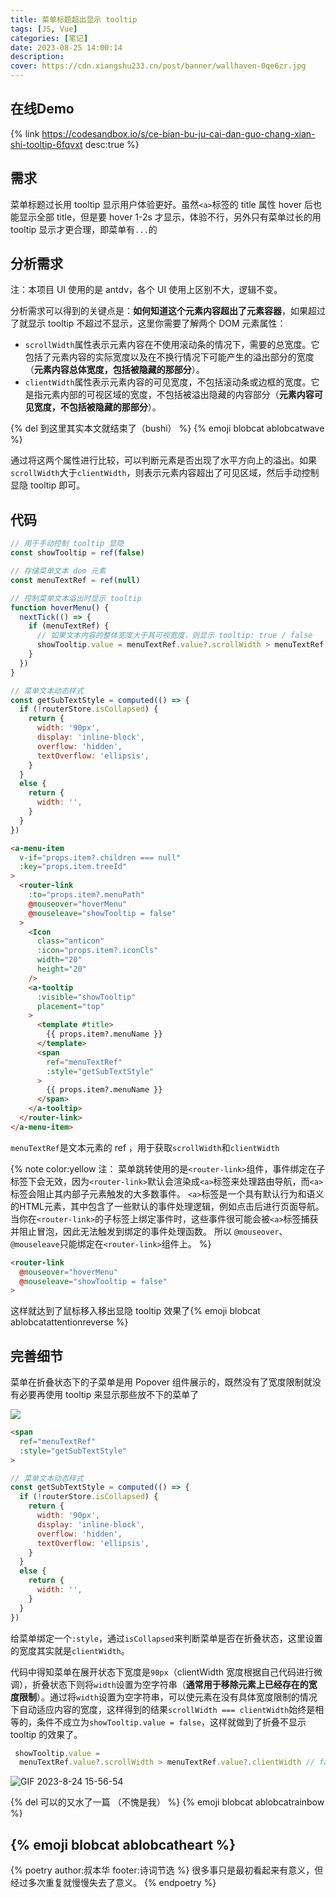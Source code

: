 ```yaml
---
title: 菜单标题超出显示 tooltip
tags: [JS, Vue]
categories: [笔记]
date: 2023-08-25 14:00:14
description:
cover: https://cdn.xiangshu233.cn/post/banner/wallhaven-0qe6zr.jpg
---
```


## 在线Demo

{% link https://codesandbox.io/s/ce-bian-bu-ju-cai-dan-guo-chang-xian-shi-tooltip-6fqvxt desc:true %}

## 需求

菜单标题过长用 tooltip 显示用户体验更好。虽然`<a>`标签的 title 属性 hover 后也能显示全部 title，但是要 hover  1-2s 才显示，体验不行，另外只有菜单过长的用 tooltip 显示才更合理，即菜单有`...`的

## 分析需求

注：本项目 UI 使用的是 antdv，各个 UI 使用上区别不大，逻辑不变。

分析需求可以得到的关键点是：**如何知道这个元素内容超出了元素容器**，如果超过了就显示 tooltip 不超过不显示，这里你需要了解两个 DOM 元素属性：

- `scrollWidth`属性表示元素内容在不使用滚动条的情况下，需要的总宽度。它包括了元素内容的实际宽度以及在不换行情况下可能产生的溢出部分的宽度（**元素内容总体宽度，包括被隐藏的那部分**）。
- `clientWidth`属性表示元素内容的可见宽度，不包括滚动条或边框的宽度。它是指元素内部的可视区域的宽度，不包括被溢出隐藏的内容部分（**元素内容可见宽度，不包括被隐藏的那部分**）。

{% del 到这里其实本文就结束了（bushi） %} {% emoji blobcat ablobcatwave %}

通过将这两个属性进行比较，可以判断元素是否出现了水平方向上的溢出。如果`scrollWidth`大于`clientWidth`，则表示元素内容超出了可见区域，然后手动控制显隐 tooltip 即可。

## 代码

```js
// 用于手动控制 tooltip 显隐
const showTooltip = ref(false)

// 存储菜单文本 dom 元素
const menuTextRef = ref(null)

// 控制菜单文本溢出时显示 tooltip
function hoverMenu() {
  nextTick(() => {
    if (menuTextRef) {
      // 如果文本内容的整体宽度大于其可视宽度，则显示 tooltip: true / false
      showTooltip.value = menuTextRef.value?.scrollWidth > menuTextRef.value?.clientWidth
    }
  })
}

// 菜单文本动态样式
const getSubTextStyle = computed(() => {
  if (!routerStore.isCollapsed) {
    return {
      width: '90px',
      display: 'inline-block',
      overflow: 'hidden',
      textOverflow: 'ellipsis',
    }
  }
  else {
    return {
      width: '',
    }
  }
})
```

```html
<a-menu-item
  v-if="props.item?.children === null"
  :key="props.item.treeId"
>
  <router-link
    :to="props.item?.menuPath"
    @mouseover="hoverMenu"
    @mouseleave="showTooltip = false"
  >
    <Icon
      class="anticon"
      :icon="props.item?.iconCls"
      width="20"
      height="20"
    />
    <a-tooltip
      :visible="showTooltip"
      placement="top"
    >
      <template #title>
        {{ props.item?.menuName }}
      </template>
      <span
        ref="menuTextRef"
        :style="getSubTextStyle"
      >
        {{ props.item?.menuName }}
      </span>
    </a-tooltip>
  </router-link>
</a-menu-item>
```

`menuTextRef`是文本元素的 ref ，用于获取`scrollWidth`和`clientWidth`

{% note color:yellow 注：
  菜单跳转使用的是`<router-link>`组件，事件绑定在子标签下会无效，因为`<router-link>`默认会渲染成`<a>`标签来处理路由导航，而`<a>`标签会阻止其内部子元素触发的大多数事件。
  `<a>`标签是一个具有默认行为和语义的HTML元素，其中包含了一些默认的事件处理逻辑，例如点击后进行页面导航。当你在`<router-link>`的子标签上绑定事件时，这些事件很可能会被`<a>`标签捕获并阻止冒泡，因此无法触发到绑定的事件处理函数。
  所以 `@mouseover`、`@mouseleave`只能绑定在`<router-link>`组件上。
%}

```html
<router-link
  @mouseover="hoverMenu"
  @mouseleave="showTooltip = false"
>
```

这样就达到了鼠标移入移出显隐 tooltip 效果了{% emoji blobcat ablobcatattentionreverse %}

## 完善细节

菜单在折叠状态下的子菜单是用 Popover 组件展示的，既然没有了宽度限制就没有必要再使用 tooltip 来显示那些放不下的菜单了

![](https://fastly.jsdelivr.net/gh/xiangshu233/blogAssets/2023/8/tu-chuang-post-img/test.gif)

```html
<span
  ref="menuTextRef"
  :style="getSubTextStyle"
>
```

```js
// 菜单文本动态样式
const getSubTextStyle = computed(() => {
  if (!routerStore.isCollapsed) {
    return {
      width: '90px',
      display: 'inline-block',
      overflow: 'hidden',
      textOverflow: 'ellipsis',
    }
  }
  else {
    return {
      width: '',
    }
  }
})
```

给菜单绑定一个`:style`，通过`isCollapsed`来判断菜单是否在折叠状态，这里设置的宽度其实就是`clientWidth`。

代码中得知菜单在展开状态下宽度是`90px`（clientWidth 宽度根据自己代码进行微调），折叠状态下则将`width`设置为空字符串（**通常用于移除元素上已经存在的宽度限制**）。通过将`width`设置为空字符串，可以使元素在没有具体宽度限制的情况下自动适应内容的宽度，这样得到的结果`scrollWidth === clientWidth`始终是相等的，条件不成立为`showTooltip.value = false`，这样就做到了折叠不显示 tooltip 的效果了。

```js
 showTooltip.value =
  menuTextRef.value?.scrollWidth > menuTextRef.value?.clientWidth // false
```

![GIF 2023-8-24 15-56-54](https://fastly.jsdelivr.net/gh/xiangshu233/blogAssets/2023/8/tu-chuang-post-img/GIF%202023-8-24%2015-56-54.gif)

 {% del 可以的又水了一篇 （不愧是我） %} {% emoji blobcat ablobcatrainbow %}

## {% emoji blobcat ablobcatheart %}

{% poetry  author:叔本华 footer:诗词节选 %}
很多事只是最初看起来有意义，但经过多次重复就慢慢失去了意义。
{% endpoetry %}

